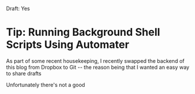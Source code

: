 Draft: Yes

# Tip: Running Background Shell Scripts Using Automater

As part of some recent housekeeping, I recently swapped the backend of this blog from Dropbox to Git -- the reason being that I wanted an easy way to share drafts 

Unfortunately there's not a good 